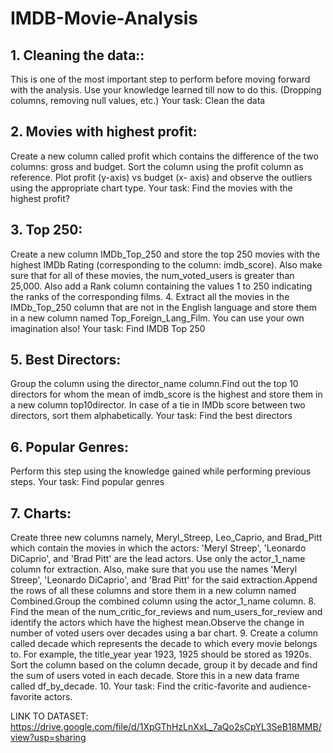 # IMDB-Movie-Analysis

## 1. Cleaning the data:: 
This is one of the most important step to perform before moving forward with the analysis. Use your knowledge learned till now to do this. (Dropping columns, removing null values, etc.)
Your task: Clean the data
## 2. Movies with highest profit: 
Create a new column called profit which contains the difference of the two columns: gross and budget. Sort the column using the profit column as reference. Plot profit (y-axis) vs budget (x- axis) and observe the outliers using the appropriate chart type.
Your task: Find the movies with the highest profit?
## 3. Top 250: 
Create a new column IMDb_Top_250 and store the top 250 movies with the highest IMDb Rating (corresponding to the column: imdb_score). Also make sure that for all of these movies, the num_voted_users is greater than 25,000. Also add a Rank column containing the values 1 to 250 indicating the ranks of the corresponding films.
4. Extract all the movies in the IMDb_Top_250 column that are not in the English language and store them in a new column named Top_Foreign_Lang_Film. You can use your own imagination also!
Your task: Find IMDB Top 250
## 5. Best Directors: 
Group the column using the director_name column.Find out the top 10 directors for whom the mean of imdb_score is the highest and store them in a new column top10director. In case of a tie in IMDb score between two directors, sort them alphabetically.
Your task: Find the best directors
## 6. Popular Genres: 
Perform this step using the knowledge gained while performing previous steps.
Your task: Find popular genres
## 7. Charts: 
Create three new columns namely, Meryl_Streep, Leo_Caprio, and Brad_Pitt which contain the movies in which the actors: 'Meryl Streep', 'Leonardo DiCaprio', and 'Brad Pitt' are the lead actors. Use only the actor_1_name column for extraction. Also, make sure that you use the names 'Meryl Streep', 'Leonardo DiCaprio', and 'Brad Pitt' for the said extraction.Append the rows of all these columns and store them in a new column named Combined.Group the combined column using the actor_1_name column.
8. Find the mean of the num_critic_for_reviews and num_users_for_review and identify the actors which have the highest mean.Observe the change in number of voted users over decades using a bar chart.
9. Create a column called decade which represents the decade to which every movie belongs to. For example, the title_year year 1923, 1925 should be stored as 1920s. Sort the column based on the column decade, group it by decade and find the sum of users voted in each decade. Store this in a new data frame called df_by_decade.
10. Your task: Find the critic-favorite and audience-favorite actors.

LINK TO DATASET: https://drive.google.com/file/d/1XpGThHzLnXxL_7aQo2sCpYL3SeB18MMB/view?usp=sharing
